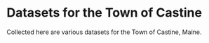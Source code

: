 Datasets for the Town of Castine
==

Collected here are various datasets for the Town of Castine, Maine.
